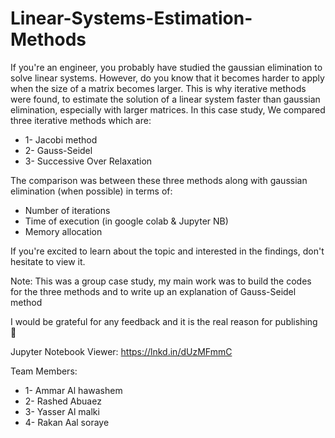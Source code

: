 # Linear-Systems-Estimation-Methods

If you're an engineer, you probably have studied the gaussian elimination to solve linear systems. However, do you know that it becomes harder to apply when the size of a matrix becomes larger. This is why iterative methods were found, to estimate the solution of a linear system faster than gaussian elimination, especially with larger matrices.
In this case study, We compared three iterative methods which are:
- 1- Jacobi method
- 2- Gauss-Seidel
- 3- Successive Over Relaxation

The comparison was between these three methods along with gaussian elimination (when possible) in terms of:
- Number of iterations
- Time of execution (in google colab & Jupyter NB)
- Memory allocation

If you're excited to learn about the topic and interested in the findings, don't hesitate to view it.

Note: This was a group case study, my main work was to build the codes for the three methods and to write up an explanation of Gauss-Seidel method

I would be grateful for any feedback and it is the real reason for publishing 🙏

Jupyter Notebook Viewer:
https://lnkd.in/dUzMFmmC

Team Members:
- 1- Ammar Al hawashem
- 2- Rashed Abuaez
- 3- Yasser Al malki
- 4- Rakan Aal soraye
